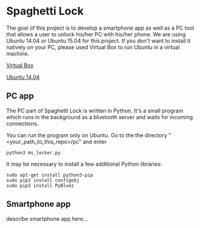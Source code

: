# Spaghetti Lock

The goal of this project is to develop a smartphone app as well as a PC tool that allows a user to unlock his/her PC with his/her phone. We are using Ubuntu 14.04 or Ubuntu 15.04 for this project. If you don't want to install it natively on your PC, please used Virtual Box to run Ubuntu in a virtual machine. 

[Virtual Box](https://www.virtualbox.org/wiki/Downloads)

[Ubuntu 14.04](http://www.ubuntu.com/download/desktop)


## PC app

The PC part of Spaghetti Lock is written in Python. It's a small program which runs in the background as a bluetooth server and waits for incoming connections. 

You can run the program only on Ubuntu. Go to the the directory "<your_path_to_this_repo>/pc" and enter

```
python3 ms_locker.py
```

It may be necessary to install a few additional Python libraries:
```
sudo apt-get install python3-pip
sudo pip3 install configobj
sudo pip3 install PyBluez
```


## Smartphone app

describe smartphone app here...